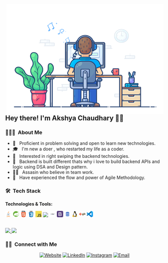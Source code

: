 <img align="right" src="https://github.com/snsohanjain/Personal-Stuff-/blob/af3b260c4d578b51e07925f928be79822b4acdcc/Images/developer.gif" alt="Hola Coders" width="500" height="350"/> 

<h2> Hey there! I'm Akshya Chaudhary 🙋‍♂️ </h2>

<h3> 👨🏻‍💻 &nbsp;About Me </h3>

- 🤔 &nbsp; Proficient in problem solving and open to learn new technologies.
- 🎓 &nbsp; I'm new a doer , who restarted my life as a coder.
- 💼 &nbsp; Interested in right swiping the backend technologies.
- 🌱 &nbsp; Backend is built different thats why i love to build backend APIs and logic using DSA and Design pattern.
- 🐱‍🚀 &nbsp; Assasin who believe in team work.
- 🐾 &nbsp; Have experienced the flow and power of Agile Methodology.


<h3> 🛠 &nbsp;Tech Stack</h3>

**Technologies & Tools:** 

<code><img height="20" src="https://raw.githubusercontent.com/github/explore/80688e429a7d4ef2fca1e82350fe8e3517d3494d/topics/java/java.png"></code>
<code><img height="20" src="https://raw.githubusercontent.com/github/explore/80688e429a7d4ef2fca1e82350fe8e3517d3494d/topics/spring-boot/spring-boot.png"></code>
<code><img height="20" src="https://raw.githubusercontent.com/github/explore/80688e429a7d4ef2fca1e82350fe8e3517d3494d/topics/html/html.png"></code>
<code><img height="20" src="https://raw.githubusercontent.com/github/explore/80688e429a7d4ef2fca1e82350fe8e3517d3494d/topics/css/css.png"></code>
<code><img height="20" src="https://raw.githubusercontent.com/github/explore/80688e429a7d4ef2fca1e82350fe8e3517d3494d/topics/javascript/javascript.png"></code>
<code><img height="20" src="https://raw.githubusercontent.com/mongodb/mongo/ab34541c92e3ee679ea155b6331253a4e031d451/docs/leaf.svg"></code>
<code><img height="20" src="https://raw.githubusercontent.com/github/explore/80688e429a7d4ef2fca1e82350fe8e3517d3494d/topics/jquery/jquery.png"></code>
<code><img height="20" src="https://raw.githubusercontent.com/github/explore/80688e429a7d4ef2fca1e82350fe8e3517d3494d/topics/bootstrap/bootstrap.png"></code>
<code><img height="20" src="https://raw.githubusercontent.com/github/explore/80688e429a7d4ef2fca1e82350fe8e3517d3494d/topics/sql/sql.png"></code>
<code><img height="20" src="https://raw.githubusercontent.com/github/explore/80688e429a7d4ef2fca1e82350fe8e3517d3494d/topics/linux/linux.png"></code>
<code><img height="20" src="https://raw.githubusercontent.com/github/explore/80688e429a7d4ef2fca1e82350fe8e3517d3494d/topics/git/git.png"></code>
<code><img height="20" src="https://raw.githubusercontent.com/github/explore/80688e429a7d4ef2fca1e82350fe8e3517d3494d/topics/visual-studio-code/visual-studio-code.png"></code>

 
<br/>

<a href="https://github.com/snsohanjain">
  <img height="180em" src="https://github-readme-stats.vercel.app/api?username=achaudhary591&theme=buefy&show_icons=true" />
  <img height="180em" src="https://github-readme-stats.vercel.app/api/top-langs/?username=achaudhary591&theme=buefy&layout=compact" />
</a>

<br/>

<h3> 🤝🏻 &nbsp;Connect with Me </h3>

<p align="center">
<a href="https://www.crio.do/learn/portfolio/achaudhary591/"><img alt="Website" src="https://img.shields.io/badge/Website-achaudhary591-blue?style=flat-square&logo=google-chrome"></a>
<a href="https://www.linkedin.com/in/achaudhary591/"><img alt="LinkedIn" src="https://img.shields.io/badge/LinkedIn-achaudhary591-blue?style=flat-square&logo=linkedin"></a>
<a href="https://www.instagram.com/aksh_empiricist/"><img alt="Instagram" src="https://img.shields.io/badge/Instagram-aksh_empiricist-blue?style=flat-square&logo=instagram"></a>
<a href="achaudhary591@gmail.com"><img alt="Email" src="https://img.shields.io/badge/Email-achaudhary591%40gmail.com-blue?style=flat-square&logo=gmail"></a>
</p>
